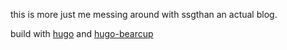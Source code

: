 this is more just me messing around with ssgthan an actual blog.

build with [hugo](https://gohugo.io/) and [hugo-bearcup](https://themes.gohugo.io/themes/hugo-bearcub/)
